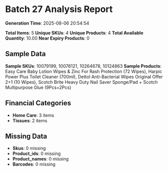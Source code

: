 # Batch 27 Analysis Report

**Generation Time**: 2025-08-06 20:54:54

**Total Items**: 5
**Unique SKUs**: 4
**Unique Products**: 4
**Total Available Quantity**: 10.00
**Near Expiry Products**: 0

## Sample Data
**Sample SKUs**: 10079199, 10076121, 10264678, 10124863
**Sample Products**: Easy Care Baby Lotion Wipes & Zinc For Rash Protection (72 Wipes), Harpic Power Plus Toilet Cleaner (700ml), Dettol Anti-Bacterial Wipes Original Offer 2+1 (10 Wipes), Scotch Brite Heavy Duty Nail Saver Sponge/Pad + Scotch Multipurpose Glue (9Pcs+2Pcs)

## Financial Categories
- **Home Care**: 3 items
- **Tissues**: 2 items

## Missing Data
- **Skus**: 0 missing
- **Product_ids**: 0 missing
- **Product_names**: 0 missing
- **Barcodes**: 0 missing
